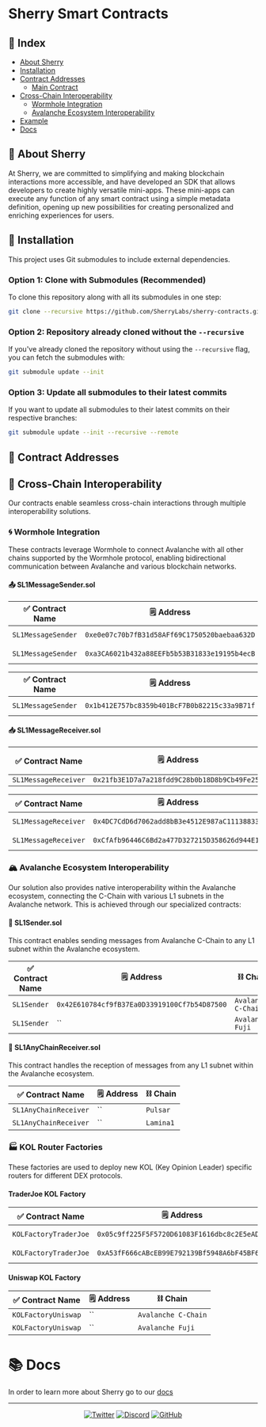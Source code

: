 <!-- Consider adding a logo or banner image here -->
<!-- ![Sherry Logo](./assets/sherry-logo.png) -->
# Sherry Smart Contracts

## 📑 Index
- [About Sherry](#-about-sherry)
- [Installation](#-installation)
- [Contract Addresses](#-contract-addresses)
  - [Main Contract](#-main-contract---sherry)
- [Cross-Chain Interoperability](#-cross-chain-interoperability)
  - [Wormhole Integration](#-wormhole-integration)
  - [Avalanche Ecosystem Interoperability](#-avalanche-ecosystem-interoperability)
- [Example](#-example)
- [Docs](#-docs)

## 🌟 About Sherry

At Sherry, we are committed to simplifying and making blockchain interactions more accessible, and have developed an SDK that allows developers to create highly versatile mini-apps. These mini-apps can execute any function of any smart contract using a simple metadata definition, opening up new possibilities for creating personalized and enriching experiences for users.

## 🔧 Installation

This project uses Git submodules to include external dependencies.

### Option 1: Clone with Submodules (Recommended)

To clone this repository along with all its submodules in one step:

```sh
git clone --recursive https://github.com/SherryLabs/sherry-contracts.git
```

### Option 2: Repository already cloned without the `--recursive`

If you've already cloned the repository without using the `--recursive` flag, you can fetch the submodules with:

```sh
git submodule update --init
```

### Option 3: Update all submodules to their latest commits

If you want to update all submodules to their latest commits on their respective branches:

```sh
git submodule update --init --recursive --remote
```

## 📜 Contract Addresses

## 🌉 Cross-Chain Interoperability

Our contracts enable seamless cross-chain interactions through multiple interoperability solutions.

<!-- Consider adding a diagram showing cross-chain interactions -->
<!-- ![Cross-Chain Architecture](./assets/cross-chain-diagram.png) -->

### 🌀 Wormhole Integration

These contracts leverage Wormhole to connect Avalanche with all other chains supported by the Wormhole protocol, enabling bidirectional communication between Avalanche and various blockchain networks.

#### 📤 SL1MessageSender.sol

| ✅ Contract Name | :spiral_notepad: Address  | :chains: Chain  |
|---------------|----------------------------------------------|--------|
| `SL1MessageSender`     | `0xe0e07c70b7fB31d58AFf69C1750520baebaa632D`   | `Avalanche C-Chain`    |
| `SL1MessageSender`     | `0xa3CA6021b432a88EEFb5b53B31833e19195b4ecB`   | `Monad Testnet`    |

| ✅ Contract Name | :spiral_notepad: Address  | :chains: Chain  |
|---------------|----------------------------------------------|--------|
| `SL1MessageSender`     | `0x1b412E757bc8359b401BcF7B0b82215c33a9B71f`   | `Avalanche Fuji`    |

#### 📥 SL1MessageReceiver.sol

| ✅ Contract Name | :spiral_notepad: Address  | :chains: Chain  |
|---------------|----------------------------------------------|--------|
| `SL1MessageReceiver`     | `0x21fb3E1D7a7a218fdd9C28b0b18D8b9Cb49Fe259`   | `Celo`    |

| ✅ Contract Name | :spiral_notepad: Address  | :chains: Chain  |
|---------------|----------------------------------------------|--------|
| `SL1MessageReceiver`     | `0x4DC7CdD6d7062add8bB3e4512E987aC111388335`   | `Celo Alfajores`    |
| `SL1MessageReceiver`     | `0xCfAfb96446C6Bd2a477D327215D358626d944E13`   | `Avalanche Fuji`    |

### 🏔️ Avalanche Ecosystem Interoperability

Our solution also provides native interoperability within the Avalanche ecosystem, connecting the C-Chain with various L1 subnets in the Avalanche network. This is achieved through our specialized contracts:

<!-- Consider adding a diagram showing Avalanche ecosystem connectivity -->
<!-- ![Avalanche Ecosystem](./assets/avalanche-ecosystem.png) -->

#### 💫 SL1Sender.sol

This contract enables sending messages from Avalanche C-Chain to any L1 subnet within the Avalanche ecosystem.

| ✅ Contract Name | :spiral_notepad: Address  | :chains: Chain  |
|---------------|----------------------------------------------|--------|
| `SL1Sender`     | `0x42E610784cf9fB37Ea0D33919100Cf7b54D87500`   | `Avalanche C-Chain`    |
| `SL1Sender`     | ``   | `Avalanche Fuji`    |

#### 🔄 SL1AnyChainReceiver.sol

This contract handles the reception of messages from any L1 subnet within the Avalanche ecosystem.

| ✅ Contract Name | :spiral_notepad: Address  | :chains: Chain  |
|---------------|----------------------------------------------|--------|
| `SL1AnyChainReceiver`     | ``   | `Pulsar`    |
| `SL1AnyChainReceiver`     | ``   | `Lamina1`    |

### 🏭 KOL Router Factories

These factories are used to deploy new KOL (Key Opinion Leader) specific routers for different DEX protocols.

#### TraderJoe KOL Factory

| ✅ Contract Name | :spiral_notepad: Address  | :chains: Chain  |
|---------------|----------------------------------------------|--------|
| `KOLFactoryTraderJoe`     | `0x05c9ff225F5F5720D61083F1616dbc8c2E5eADE4`   | `Avalanche C-Chain`    |
| `KOLFactoryTraderJoe`     | `0xA53fF666cABcEB99E792139Bf5948A6bF45BF6f0`      | `Avalanche Fuji`    |

#### Uniswap KOL Factory

| ✅ Contract Name | :spiral_notepad: Address  | :chains: Chain  |
|---------------|----------------------------------------------|--------|
| `KOLFactoryUniswap`     | ``   | `Avalanche C-Chain`    |
| `KOLFactoryUniswap`     | ``      | `Avalanche Fuji`    |


# 📚 Docs

In order to learn more about Sherry go to our [docs](https://docs.sherry.social)

---

<div align="center">

  [![Twitter](https://img.shields.io/twitter/follow/SherryProtocol?style=social)](https://twitter.com/SherryProtocol)
  [![Discord](https://img.shields.io/discord/4HppNS46)](https://discord.gg/4HppNS46)
  [![GitHub](https://img.shields.io/github/stars/sherry-protocol/sherry-contracts?style=social)](https://github.com/sherry-protocol/sherry-contracts)
  
</div>


